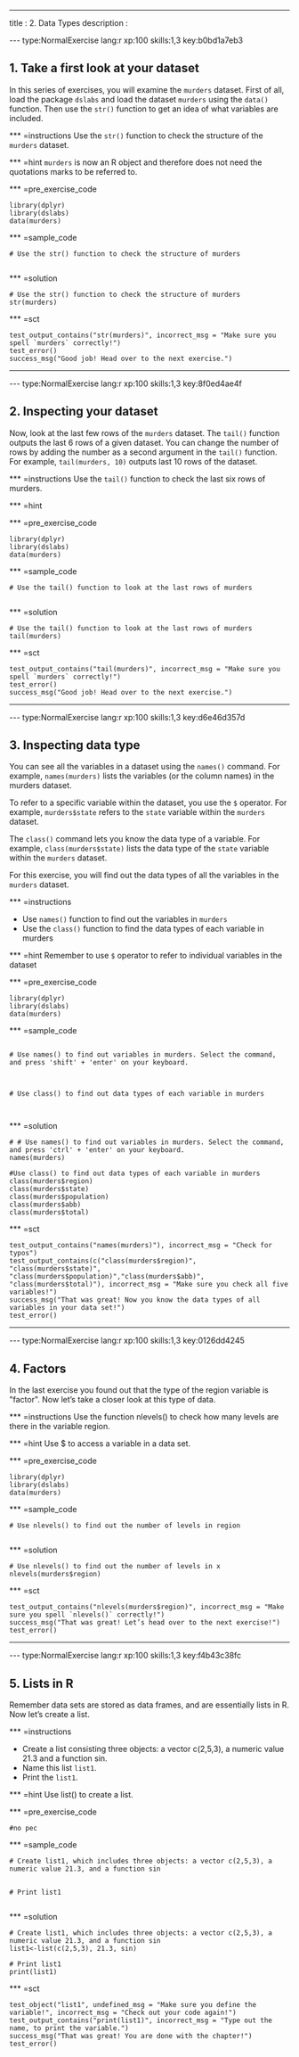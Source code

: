 ---
title       : 2. Data Types
description :

--- type:NormalExercise lang:r xp:100 skills:1,3 key:b0bd1a7eb3

## 1. Take a first look at your dataset

In this series of exercises, you will examine the `murders` dataset. First of all, load the package `dslabs` and load the dataset `murders` using the `data()` function. Then use the `str()` function to get an idea of what variables are included.

*** =instructions 
Use the `str()` function to check the structure of the `murders` dataset.

*** =hint 
`murders` is now an R object and therefore does not need the quotations marks to be referred to.

*** =pre_exercise_code
```{r}
library(dplyr)
library(dslabs)
data(murders)
```

*** =sample_code
```{r}
# Use the str() function to check the structure of murders


```

*** =solution
```{r}
# Use the str() function to check the structure of murders
str(murders)
```

*** =sct
```{r}
test_output_contains("str(murders)", incorrect_msg = "Make sure you spell `murders` correctly!")
test_error()
success_msg("Good job! Head over to the next exercise.")
```
----

--- type:NormalExercise lang:r xp:100 skills:1,3 key:8f0ed4ae4f

## 2. Inspecting your dataset

Now, look at the last few rows of the `murders` dataset. The `tail()` function outputs the last 6 rows of a given dataset. 
You can change the number of rows by adding the number as a second argument in the `tail()` function. 
For example, `tail(murders, 10)` outputs last 10 rows of the dataset. 

*** =instructions
Use the `tail()` function to check the last six rows of murders.

*** =hint


*** =pre_exercise_code
```{r}
library(dplyr)
library(dslabs)
data(murders)
```

*** =sample_code
```{r}
# Use the tail() function to look at the last rows of murders


```
*** =solution
```{r}
# Use the tail() function to look at the last rows of murders
tail(murders)
```

*** =sct
```{r}
test_output_contains("tail(murders)", incorrect_msg = "Make sure you spell `murders` correctly!")
test_error()
success_msg("Good job! Head over to the next exercise.")
```
----
--- type:NormalExercise lang:r xp:100 skills:1,3 key:d6e46d357d

## 3. Inspecting data type

You can see all the variables in a dataset using the `names()` command. For example, `names(murders)` lists the variables (or the column names) in the murders dataset. 

To refer to a specific variable within the dataset, you use the `$` operator. For example, `murders$state` refers to the `state` variable within the `murders` dataset. 

The `class()` command lets you know the data type of a variable. For example, `class(murders$state)` lists the data type of the `state` variable within the `murders` dataset. 

For this exercise, you will find out the data types of all the variables in the `murders` dataset. 

*** =instructions 
- Use `names()` function to find out the variables in `murders`
- Use the `class()` function to find the data types of each variable in murders

*** =hint 
Remember to use `$` operator to refer to individual variables in the dataset

*** =pre_exercise_code
```{r}
library(dplyr)
library(dslabs)
data(murders)
```

*** =sample_code
```{r}

# Use names() to find out variables in murders. Select the command, and press 'shift' + 'enter' on your keyboard. 



# Use class() to find out data types of each variable in murders



```

*** =solution
```{r}
# # Use names() to find out variables in murders. Select the command, and press 'ctrl' + 'enter' on your keyboard. 
names(murders)

#Use class() to find out data types of each variable in murders
class(murders$region)
class(murders$state)
class(murders$population)
class(murders$abb)
class(murders$total)
```

*** =sct
```{r}
test_output_contains("names(murders)"), incorrect_msg = "Check for typos")
test_output_contains(c("class(murders$region)", "class(murders$state)", "class(murders$population)","class(murders$abb)", "class(murders$total)"), incorrect_msg = "Make sure you check all five variables!")
success_msg("That was great! Now you know the data types of all variables in your data set!")  
test_error()
```
----

--- type:NormalExercise lang:r xp:100 skills:1,3 key:0126dd4245

## 4. Factors

In the last exercise you found out that the type of the region variable is "factor". Now let’s take a closer look at this type of data.

*** =instructions 
Use the function nlevels() to check how many levels are there in the variable region.

*** =hint 
Use $ to access a variable in a data set.

*** =pre_exercise_code
```{r}
library(dplyr)
library(dslabs)
data(murders)
```

*** =sample_code
```{r}
# Use nlevels() to find out the number of levels in region


```

*** =solution
```{r}
# Use nlevels() to find out the number of levels in x
nlevels(murders$region)
```

*** =sct
```{r}
test_output_contains("nlevels(murders$region)", incorrect_msg = "Make sure you spell `nlevels()` correctly!")
success_msg("That was great! Let’s head over to the next exercise!")  
test_error()
```
----

--- type:NormalExercise lang:r xp:100 skills:1,3 key:f4b43c38fc

## 5. Lists in R

Remember data sets are stored as data frames, and are essentially lists in R. Now let’s create a list.

*** =instructions 
- Create a list consisting three objects: a vector c(2,5,3), a numeric value $21.3$ and a function sin. 
- Name this list `list1`. 
- Print the `list1`.

*** =hint 
Use list() to create a list.

*** =pre_exercise_code
```{r}
#no pec
```

*** =sample_code
```{r}
# Create list1, which includes three objects: a vector c(2,5,3), a numeric value 21.3, and a function sin


# Print list1


```
*** =solution
```{r}
# Create list1, which includes three objects: a vector c(2,5,3), a numeric value 21.3, and a function sin
list1<-list(c(2,5,3), 21.3, sin)

# Print list1
print(list1)
```
*** =sct
```{r}
test_object("list1", undefined_msg = "Make sure you define the variable!", incorrect_msg = "Check out your code again!")
test_output_contains("print(list1)", incorrect_msg = "Type out the name, to print the variable.")
success_msg("That was great! You are done with the chapter!")  
test_error()
```